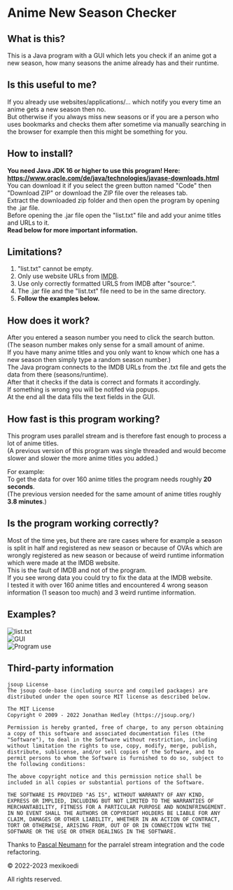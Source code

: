 # Anime New Season Checker

## What is this?
This is a Java program with a GUI which lets you check if an anime got a new season, how many seasons the anime already has and their runtime.

## Is this useful to me?
If you already use websites/applications/... which notify you every time an anime gets a new season then no. <br>
But otherwise if you always miss new seasons or if you are a person who uses bookmarks and checks them after sometime via manually searching in the browser for example then this might be something for you.

## How to install?
**You need Java JDK 16 or higher to use this program! Here: https://www.oracle.com/de/java/technologies/javase-downloads.html** <br>
You can download it if you select the green button named "Code" then "Download ZIP" or download the ZIP file over the releases tab. <br>
Extract the downloaded zip folder and then open the program by opening the .jar file. <br>
Before opening the .jar file open the "list.txt" file and add your anime titles and URLs to it. <br>
**Read below for more important information.**

## Limitations?
1) "list.txt" cannot be empty. <br>
2) Only use website URLs from [IMDB](https://www.imdb.com). <br>
3) Use only correctly formatted URLS from IMDB after "source:". <br>
4) The .jar file and the "list.txt" file need to be in the same directory. <br>
5) **Follow the examples below.**

## How does it work?
After you entered a season number you need to click the search button. <br>
(The season number makes only sense for a small amount of anime. <br> 
If you have many anime titles and you only want to know which one has a new season then simply type a random season number.) <br>
The Java program connects to the IMDB URLs from the .txt file and gets the data from there (seasons/runtime). <br> 
After that it checks if the data is correct and formats it accordingly. <br>
If something is wrong you will be notifed via popups. <br>
At the end all the data fills the text fields in the GUI.

## How fast is this program working?
This program uses parallel stream and is therefore fast enough to process a lot of anime titles. <br>
(A previous version of this program was single threaded and would become slower and slower the more anime titles you added.) <br>

For example: <br>
To get the data for over 160 anime titles the program needs roughly **20 seconds**. <br>
(The previous version needed for the same amount of anime titles roughly **3.8 minutes**.)

## Is the program working correctly?
Most of the time yes, but there are rare cases where for example a season is split in half and registered as new season or because of OVAs which are wrongly registered as new season or because of weird runtime information which were made at the IMDB website. <br>
This is the fault of IMDB and not of the program. <br>
If you see wrong data you could try to fix the data at the IMDB website. <br>
I tested it with over 160 anime titles and encountered 4 wrong season information (1 season too much) and 3 weird runtime information.

## Examples?
![list.txt](https://i.ibb.co/QJcJPtV/example1.png "list.txt") <br>
![GUI](https://i.ibb.co/zxRvWMv/example2.png "GUI") <br>
![Program use](https://i.ibb.co/YZ3LgxY/example3.png "Program use")

## Third-party information
```
jsoup License
The jsoup code-base (including source and compiled packages) are distributed under the open source MIT license as described below.

The MIT License
Copyright © 2009 - 2022 Jonathan Hedley (https://jsoup.org/)

Permission is hereby granted, free of charge, to any person obtaining a copy of this software and associated documentation files (the "Software"), to deal in the Software without restriction, including without limitation the rights to use, copy, modify, merge, publish, distribute, sublicense, and/or sell copies of the Software, and to permit persons to whom the Software is furnished to do so, subject to the following conditions:

The above copyright notice and this permission notice shall be included in all copies or substantial portions of the Software.

THE SOFTWARE IS PROVIDED "AS IS", WITHOUT WARRANTY OF ANY KIND, EXPRESS OR IMPLIED, INCLUDING BUT NOT LIMITED TO THE WARRANTIES OF MERCHANTABILITY, FITNESS FOR A PARTICULAR PURPOSE AND NONINFRINGEMENT. IN NO EVENT SHALL THE AUTHORS OR COPYRIGHT HOLDERS BE LIABLE FOR ANY CLAIM, DAMAGES OR OTHER LIABILITY, WHETHER IN AN ACTION OF CONTRACT, TORT OR OTHERWISE, ARISING FROM, OUT OF OR IN CONNECTION WITH THE SOFTWARE OR THE USE OR OTHER DEALINGS IN THE SOFTWARE.
```

Thanks to [Pascal Neumann](https://github.com/neumann-dev) for the parralel stream integration and the code refactoring.

© 2022-2023 mexikoedi 

All rights reserved.
